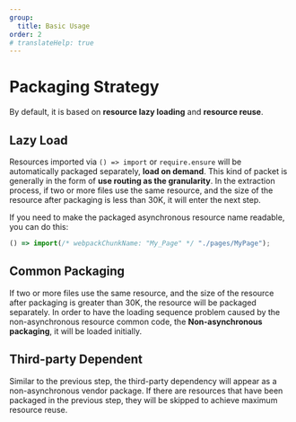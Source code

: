 ```yaml
---
group:
  title: Basic Usage
order: 2
# translateHelp: true
---
```


# <strong>Packaging Strategy</strong>

By default, it is based on <strong>resource lazy loading</strong> and <strong>resource reuse</strong>.

## <strong>Lazy Load</strong>

Resources imported via `() => import` or `require.ensure` will be automatically packaged separately, <strong>load on demand</strong>. This kind of packet is generally in the form of <strong>use routing as the granularity</strong>. In the extraction process, if two or more files use the same resource, and the size of the resource after packaging is less than 30K, it will enter the next step.

If you need to make the packaged asynchronous resource name readable, you can do this:

```js
() => import(/* webpackChunkName: "My_Page" */ "./pages/MyPage");
```

## <strong>Common Packaging</strong>

If two or more files use the same resource, and the size of the resource after packaging is greater than 30K, the resource will be packaged separately. In order to have the loading sequence problem caused by the non-asynchronous resource common code, the <strong>Non-asynchronous packaging</strong>, it will be loaded initially.

## <strong>Third-party Dependent</strong>

Similar to the previous step, the third-party dependency will appear as a non-asynchronous vendor package. If there are resources that have been packaged in the previous step, they will be skipped to achieve maximum resource reuse.

